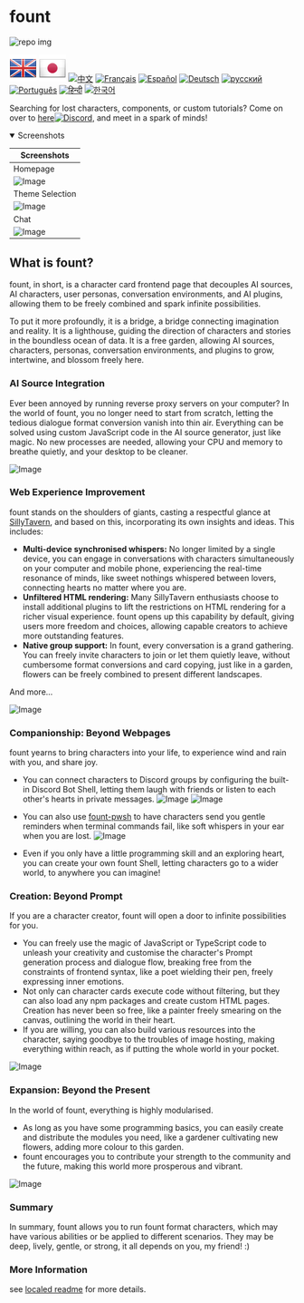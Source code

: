 # fount

![repo img](https://repository-images.githubusercontent.com/862251163/3b57d9ea-ab18-4b70-b11d-f74c764016aa)

[![English (United Kingdom)](https://raw.githubusercontent.com/gosquared/flags/master/flags/flags/shiny/48/United-Kingdom.png)](./docs/Readme.en-UK.md)
[![日本語](https://raw.githubusercontent.com/gosquared/flags/master/flags/flags/shiny/48/Japan.png)](./docs/Readme.ja-JP.md)
[![中文](https://raw.githubusercontent.com/gosquared/flags/master/flags/flags/shiny/48/China.png)](./docs/Readme.zh-CN.md)
[![Français](https://raw.githubusercontent.com/gosquared/flags/master/flags/flags/shiny/48/France.png)](./docs/Readme.fr-FR.md)
[![Español](https://raw.githubusercontent.com/gosquared/flags/master/flags/flags/shiny/48/Spain.png)](./docs/Readme.es-ES.md)
[![Deutsch](https://raw.githubusercontent.com/gosquared/flags/master/flags/flags/shiny/48/Germany.png)](./docs/Readme.de-DE.md)
[![русский](https://raw.githubusercontent.com/gosquared/flags/master/flags/flags/shiny/48/Russia.png)](./docs/Readme.ru-RU.md)
[![Português](https://raw.githubusercontent.com/gosquared/flags/master/flags/flags/shiny/48/Portugal.png)](./docs/Readme.pt-BR.md)
[![हिन्दी](https://raw.githubusercontent.com/gosquared/flags/master/flags/flags/shiny/48/India.png)](./docs/Readme.hi-IN.md)
[![한국어](https://raw.githubusercontent.com/gosquared/flags/master/flags/flags/shiny/48/South-Korea.png)](./docs/Readme.ko-KR.md)

Searching for lost characters, components, or custom tutorials?
Come on over to [here![Discord](https://img.shields.io/discord/1288934771153440768)](https://discord.gg/GtR9Quzq2v), and meet in a spark of minds!

<details open>
<summary>Screenshots</summary>

|Screenshots|
|----|
|Homepage|
|![Image](https://github.com/user-attachments/assets/c1954a7a-6c73-4fb0-bd12-f790a038bd0e)|
|Theme Selection|
|![Image](https://github.com/user-attachments/assets/94bd4cbb-8c66-4bc6-83eb-14c925a37074)|
|Chat|
|![Image](https://github.com/user-attachments/assets/eea1cc7c-d258-4a2d-b16f-12815a88811d)|

</details>

## What is fount?

fount, in short, is a character card frontend page that decouples AI sources, AI characters, user personas, conversation environments, and AI plugins, allowing them to be freely combined and spark infinite possibilities.

To put it more profoundly, it is a bridge, a bridge connecting imagination and reality.
It is a lighthouse, guiding the direction of characters and stories in the boundless ocean of data.
It is a free garden, allowing AI sources, characters, personas, conversation environments, and plugins to grow, intertwine, and blossom freely here.

### AI Source Integration

Ever been annoyed by running reverse proxy servers on your computer?
In the world of fount, you no longer need to start from scratch, letting the tedious dialogue format conversion vanish into thin air.
Everything can be solved using custom JavaScript code in the AI source generator, just like magic.
No new processes are needed, allowing your CPU and memory to breathe quietly, and your desktop to be cleaner.

![Image](https://github.com/user-attachments/assets/f283d1de-c531-4b7a-bf43-3cbe0c48b7b9)

### Web Experience Improvement

fount stands on the shoulders of giants, casting a respectful glance at [SillyTavern](https://github.com/SillyTavern/SillyTavern), and based on this, incorporating its own insights and ideas.
This includes:

- **Multi-device synchronised whispers:** No longer limited by a single device, you can engage in conversations with characters simultaneously on your computer and mobile phone, experiencing the real-time resonance of minds, like sweet nothings whispered between lovers, connecting hearts no matter where you are.
- **Unfiltered HTML rendering:** Many SillyTavern enthusiasts choose to install additional plugins to lift the restrictions on HTML rendering for a richer visual experience. fount opens up this capability by default, giving users more freedom and choices, allowing capable creators to achieve more outstanding features.
- **Native group support:** In fount, every conversation is a grand gathering. You can freely invite characters to join or let them quietly leave, without cumbersome format conversions and card copying, just like in a garden, flowers can be freely combined to present different landscapes.

And more...

![Image](https://github.com/user-attachments/assets/bd1600dc-4612-458b-95ba-c7b019a26390)

### Companionship: Beyond Webpages

fount yearns to bring characters into your life, to experience wind and rain with you, and share joy.

- You can connect characters to Discord groups by configuring the built-in Discord Bot Shell, letting them laugh with friends or listen to each other's hearts in private messages.
    ![Image](https://github.com/user-attachments/assets/299255c9-eed3-4deb-b433-41b80930cbdb)
    ![Image](https://github.com/user-attachments/assets/c9841eba-c010-42a3-afe0-336543ec39a0)

- You can also use [fount-pwsh](https://github.com/steve02081504/fount-pwsh) to have characters send you gentle reminders when terminal commands fail, like soft whispers in your ear when you are lost.
    ![Image](https://github.com/user-attachments/assets/93afee48-93d4-42c7-a5e0-b7f5c93bdee9)

- Even if you only have a little programming skill and an exploring heart, you can create your own fount Shell, letting characters go to a wider world, to anywhere you can imagine!

### Creation: Beyond Prompt

If you are a character creator, fount will open a door to infinite possibilities for you.

- You can freely use the magic of JavaScript or TypeScript code to unleash your creativity and customise the character's Prompt generation process and dialogue flow, breaking free from the constraints of frontend syntax, like a poet wielding their pen, freely expressing inner emotions.
- Not only can character cards execute code without filtering, but they can also load any npm packages and create custom HTML pages. Creation has never been so free, like a painter freely smearing on the canvas, outlining the world in their heart.
- If you are willing, you can also build various resources into the character, saying goodbye to the troubles of image hosting, making everything within reach, as if putting the whole world in your pocket.

![Image](https://github.com/user-attachments/assets/9740cd43-06fd-46c0-a114-e4bd99f13045)

### Expansion: Beyond the Present

In the world of fount, everything is highly modularised.

- As long as you have some programming basics, you can easily create and distribute the modules you need, like a gardener cultivating new flowers, adding more colour to this garden.
- fount encourages you to contribute your strength to the community and the future, making this world more prosperous and vibrant.

![Image](https://github.com/user-attachments/assets/8487a04a-7040-4844-81a6-705687856757)

### Summary

In summary, fount allows you to run fount format characters, which may have various abilities or be applied to different scenarios. They may be deep, lively, gentle, or strong, it all depends on you, my friend! :)

### More Information

see [localed readme](https://steve02081504.github.io/fount/readme) for more details.
